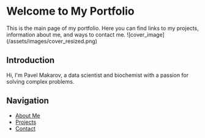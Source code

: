# Welcome to My Portfolio

This is the main page of my portfolio. Here you can find links to my projects, information about me, and ways to contact me.
![cover_image] (/assets/images/cover_resized.png)

## Introduction

Hi, I'm Pavel Makarov, a data scientist and biochemist with a passion for solving complex problems.

## Navigation

- [About Me](#about)
- [Projects](#projects)
- [Contact](#contact)
